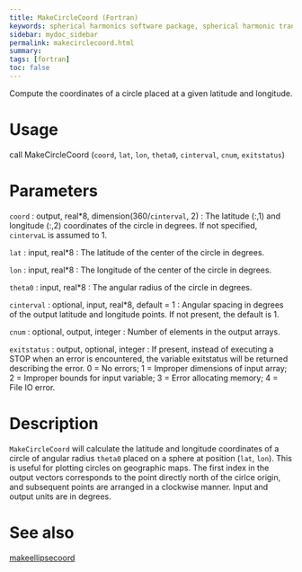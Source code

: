 ```yaml
---
title: MakeCircleCoord (Fortran)
keywords: spherical harmonics software package, spherical harmonic transform, legendre functions, multitaper spectral analysis, fortran, Python, gravity, magnetic field
sidebar: mydoc_sidebar
permalink: makecirclecoord.html
summary:
tags: [fortran]
toc: false
---
```


Compute the coordinates of a circle placed at a given latitude and longitude.

# Usage

call MakeCircleCoord (`coord`, `lat`, `lon`, `theta0`, `cinterval`, `cnum`, `exitstatus`)

# Parameters

`coord` : output, real\*8, dimension(360/`cinterval`, 2)
:   The latitude (:,1) and longitude (:,2) coordinates of the circle in degrees. If not specified, `cintervaL` is assumed to 1.

`lat` : input, real\*8
:   The latitude of the center of the circle in degrees.

`lon` : input, real\*8
:   The longitude of the center of the circle in degrees.

`theta0` : input, real\*8
:   The angular radius of the circle in degrees.

`cinterval` : optional, input, real\*8, default = 1
:   Angular spacing in degrees of the output latitude and longitude points. If not present, the default is 1.

`cnum` : optional, output, integer
:   Number of elements in the output arrays.

`exitstatus` : output, optional, integer
:   If present, instead of executing a STOP when an error is encountered, the variable exitstatus will be returned describing the error. 0 = No errors; 1 = Improper dimensions of input array; 2 = Improper bounds for input variable; 3 = Error allocating memory; 4 = File IO error.

# Description

`MakeCircleCoord` will calculate the latitude and longitude coordinates of a circle of angular radius `theta0` placed on a sphere at position (`lat`, `lon`). This is useful for plotting circles on geographic maps. The first index in the output vectors corresponds to the point directly north of the cirlce origin, and subsequent points are arranged in a clockwise manner. Input and output units are in degrees.

# See also

[makeellipsecoord](makeellipsecoord.html)
